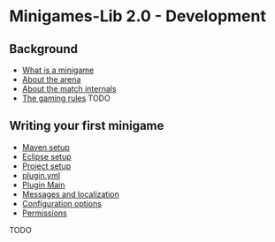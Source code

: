 # Minigames-Lib 2.0 - Development

## Background

* [What is a minigame](dev_theory_minigame.html)
* [About the arena](dev_theory_arenas.html)
* [About the match internals](dev_theory_match.html)
* [The gaming rules](dev_theory_rules.html)
TODO

## Writing your first minigame

* [Maven setup](dev_setup_maven.html)
* [Eclipse setup](dev_setup_eclipse.html)
* [Project setup](dev_setup_project.html)
* [plugin.yml](dev_minigame_pluginyml.html)
* [Plugin Main](dev_minigame_pluginmain.html)
* [Messages and localization](dev_minigame_messages.html)
* [Configuration options](dev_minigame_config.html)
* [Permissions](dev_minigame_permissions.html)

TODO
